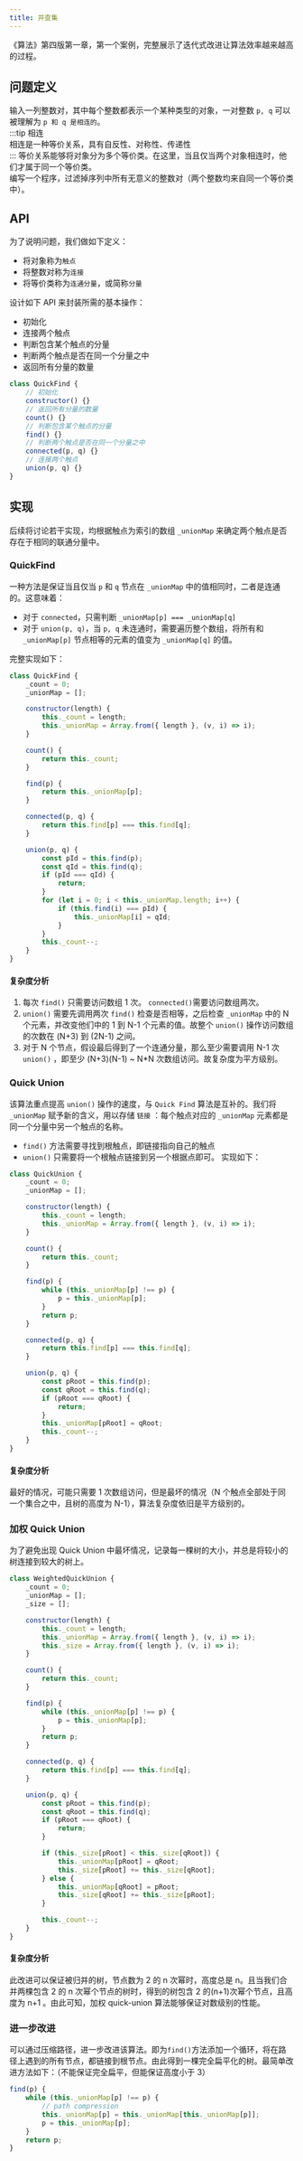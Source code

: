 ```yaml
---
title: 并查集
---
```


《算法》第四版第一章，第一个案例，完整展示了迭代式改进让算法效率越来越高的过程。

## 问题定义

输入一列整数对，其中每个整数都表示一个某种类型的对象，一对整数 `p, q` 可以被理解为 `p 和 q 是相连的`。  
:::tip 相连  
相连是一种等价关系，具有自反性、对称性、传递性  
:::
等价关系能够将对象分为多个等价类。在这里，当且仅当两个对象相连时，他们才属于同一个等价类。  
编写一个程序，过滤掉序列中所有无意义的整数对（两个整数均来自同一个等价类中）。

## API

为了说明问题，我们做如下定义：

-   将对象称为`触点`
-   将整数对称为`连接`
-   将等价类称为`连通分量`，或简称`分量`

设计如下 API 来封装所需的基本操作：

-   初始化
-   连接两个触点
-   判断包含某个触点的分量
-   判断两个触点是否在同一个分量之中
-   返回所有分量的数量

```javascript
class QuickFind {
    // 初始化
    constructor() {}
    // 返回所有分量的数量
    count() {}
    // 判断包含某个触点的分量
    find() {}
    // 判断两个触点是否在同一个分量之中
    connected(p, q) {}
    // 连接两个触点
    union(p, q) {}
}
```

## 实现

后续将讨论若干实现，均根据触点为索引的数组 `_unionMap` 来确定两个触点是否存在于相同的联通分量中。

### QuickFind

一种方法是保证当且仅当 `p` 和 `q` 节点在 `_unionMap` 中的值相同时，二者是连通的。这意味着：

-   对于 `connected`，只需判断 `_unionMap[p] === _unionMap[q]`
-   对于 `union(p, q)`，当 `p, q` 未连通时，需要遍历整个数组，将所有和 `_unionMap[p]` 节点相等的元素的值变为 `_unionMap[q]` 的值。

完整实现如下：

```javascript
class QuickFind {
    _count = 0;
    _unionMap = [];

    constructor(length) {
        this._count = length;
        this._unionMap = Array.from({ length }, (v, i) => i);
    }

    count() {
        return this._count;
    }

    find(p) {
        return this._unionMap[p];
    }

    connected(p, q) {
        return this.find[p] === this.find[q];
    }

    union(p, q) {
        const pId = this.find(p);
        const qId = this.find(q);
        if (pId === qId) {
            return;
        }
        for (let i = 0; i < this._unionMap.length; i++) {
            if (this.find(i) === pId) {
                this._unionMap[i] = qId;
            }
        }
        this._count--;
    }
}
```

#### 复杂度分析

1. 每次 `find()` 只需要访问数组 1 次。 `connected()`需要访问数组两次。
1. `union()` 需要先调用两次 `find()` 检查是否相等，之后检查 `_unionMap` 中的 N 个元素，并改变他们中的 1 到 N-1 个元素的值。故整个 `union()` 操作访问数组的次数在 (N+3) 到 (2N-1) 之间。
1. 对于 N 个节点，假设最后得到了一个连通分量，那么至少需要调用 N-1 次 `union()` ，即至少 (N+3)(N-1) ~ N\*N 次数组访问。故复杂度为平方级别。

### Quick Union

该算法重点提高 `union()` 操作的速度，与 `Quick Find` 算法是互补的。我们将 `_unionMap` 赋予新的含义，用以存储 `链接` ：每个触点对应的 `_unionMap` 元素都是同一个分量中另一个触点的名称。

-   `find()` 方法需要寻找到根触点，即链接指向自己的触点
-   `union()` 只需要将一个根触点链接到另一个根据点即可。
    实现如下：

```javascript  {16,22,31}
class QuickUnion {
    _count = 0;
    _unionMap = [];

    constructor(length) {
        this._count = length;
        this._unionMap = Array.from({ length }, (v, i) => i);
    }

    count() {
        return this._count;
    }

    find(p) {
        while (this._unionMap[p] !== p) {
            p = this._unionMap[p];
        }
        return p;
    }

    connected(p, q) {
        return this.find[p] === this.find[q];
    }

    union(p, q) {
        const pRoot = this.find(p);
        const qRoot = this.find(q);
        if (pRoot === qRoot) {
            return;
        }
        this._unionMap[pRoot] = qRoot;
        this._count--;
    }
}
```

#### 复杂度分析

最好的情况，可能只需要 1 次数组访问，但是最坏的情况（N 个触点全部处于同一个集合之中，且树的高度为 N-1），算法复杂度依旧是平方级别的。

### 加权 Quick Union

为了避免出现 Quick Union 中最坏情况，记录每一棵树的大小，并总是将较小的树连接到较大的树上。

```javascript {4,9,34-40}
class WeightedQuickUnion {
    _count = 0;
    _unionMap = [];
    _size = [];

    constructor(length) {
        this._count = length;
        this._unionMap = Array.from({ length }, (v, i) => i);
        this._size = Array.from({ length }, (v, i) => i);
    }

    count() {
        return this._count;
    }

    find(p) {
        while (this._unionMap[p] !== p) {
            p = this._unionMap[p];
        }
        return p;
    }

    connected(p, q) {
        return this.find[p] === this.find[q];
    }

    union(p, q) {
        const pRoot = this.find(p);
        const qRoot = this.find(q);
        if (pRoot === qRoot) {
            return;
        }

        if (this._size[pRoot] < this._size[qRoot]) {
            this._unionMap[pRoot] = qRoot;
            this._size[pRoot] += this._size[qRoot];
        } else {
            this._unionMap[qRoot] = pRoot;
            this._size[qRoot] += this._size[pRoot];
        }

        this._count--;
    }
}
```

#### 复杂度分析

此改进可以保证被归并的树，节点数为 2 的 n 次幂时，高度总是 n。且当我们合并两棵包含 2 的 n 次幂个节点的树时，得到的树包含 2 的(n+1)次幂个节点，且高度为 n+1 。由此可知，加权 quick-union 算法能够保证对数级别的性能。

### 进一步改进

可以通过压缩路径，进一步改进该算法。即为`find()`方法添加一个循环，将在路径上遇到的所有节点，都链接到根节点。由此得到一棵完全扁平化的树。最简单改进方法如下：（不能保证完全扁平，但能保证高度小于 3）

```javascript {3,4}
find(p) {
    while (this._unionMap[p] !== p) {
        // path compression
        this._unionMap[p] = this._unionMap[this._unionMap[p]];
        p = this._unionMap[p];
    }
    return p;
}
```
